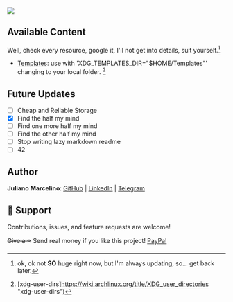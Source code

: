 <img src="https://capsule-render.vercel.app/api?type=waving&color=gradient&height=300&section=header&text=FlaxFlatFly&desc=A%20huge%20set%20of%20useful%20stuff&fontSize=40" />

## Available Content

Well, check every resource, google it, I'll not get into details, suit yourself.[^1]

- [Templates](Templates): use with 'XDG_TEMPLATES_DIR="$HOME/Templates"' changing to your local folder. [^2]


## Future Updates

- [ ] Cheap and Reliable Storage
- [x] Find the half my mind
- [ ] Find one more half my mind
- [ ] Find the other half my mind
- [ ] Stop writing lazy markdown readme
- [ ] 42

## Author

**Juliano Marcelino**:  [GitHub](https://github.com/ojmarcelino "GitHub") | [LinkedIn](https://linkedin.com/in/ojmarcelino "LinkedIn") | [Telegram](https://t.me/ojmarcelino "Telegram")

## 🤝 Support

Contributions, issues, and feature requests are welcome!

~~Give a ⭐️~~ Send real money if you like this project! [PayPal](https://paypal.me/ojmarcelino "PayPal.me")

[^1]: ok, ok not **SO**  huge right now, but I'm always updating, so... get back later.
[^2]: [xdg-user-dirs]https://wiki.archlinux.org/title/XDG_user_directories "xdg-user-dirs")
